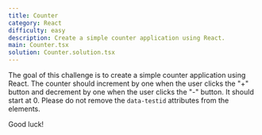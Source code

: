 ```yaml
---
title: Counter
category: React
difficulty: easy
description: Create a simple counter application using React.
main: Counter.tsx
solution: Counter.solution.tsx
---
```


The goal of this challenge is to create a simple counter application using React.
The counter should increment by one when the user clicks the "+" button and decrement by one when the user clicks the "-" button.
It should start at 0.
Please do not remove the `data-testid` attributes from the elements.

Good luck!
